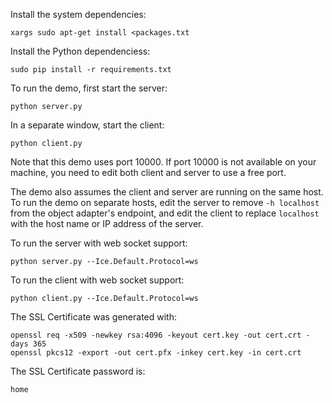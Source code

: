 Install the system dependencies:

```
xargs sudo apt-get install <packages.txt
```

Install the Python dependenciess:

```
sudo pip install -r requirements.txt
```

To run the demo, first start the server:
```
python server.py
```

In a separate window, start the client:
```
python client.py
```

Note that this demo uses port 10000. If port 10000 is not available on your
machine, you need to edit both client and server to use a free port.

The demo also assumes the client and server are running on the same host.
To run the demo on separate hosts, edit the server to remove `-h localhost`
from the object adapter's endpoint, and edit the client to replace `localhost`
with the host name or IP address of the server.

To run the server with web socket support:
```
python server.py --Ice.Default.Protocol=ws
```

To run the client with web socket support:
```
python client.py --Ice.Default.Protocol=ws
```

The SSL Certificate was generated with:

```
openssl req -x509 -newkey rsa:4096 -keyout cert.key -out cert.crt -days 365
openssl pkcs12 -export -out cert.pfx -inkey cert.key -in cert.crt
```

The SSL Certificate password is:

```
home
```
